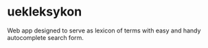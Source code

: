 # uekleksykon
Web app designed to serve as lexicon of terms with easy and handy autocomplete search form.
